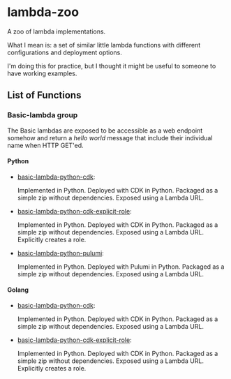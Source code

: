 # lambda-zoo

A zoo of lambda implementations.

What I mean is: a set of similar little lambda functions with different
configurations and deployment options.

I'm doing this for practice, but I thought it might be useful to someone 
to have working examples.

## List of Functions
### Basic-lambda group

The Basic lambdas are exposed to be accessible as a web endpoint somehow
and return a _hello world_ message that include their individual name
when HTTP GET'ed.

#### Python

  * [basic-lambda-python-cdk](basiclambda/python/basic-lambda-python-cdk): 

    Implemented in Python. Deployed with CDK in Python. Packaged as a simple zip without dependencies.
    Exposed using a Lambda URL.

  * [basic-lambda-python-cdk-explicit-role](basiclambda/python/basic-lambda-python-cdk-explicit-role): 

    Implemented in Python. Deployed with CDK in Python. Packaged as a simple zip without dependencies.
    Exposed using a Lambda URL. Explicitly creates a role.

  * [basic-lambda-python-pulumi](basiclambda/python/basic-lambda-python-pulumi): 

    Implemented in Python. Deployed with Pulumi in Python. Packaged as a simple zip without dependencies.
    Exposed using a Lambda URL.

#### Golang

* [basic-lambda-python-cdk](basiclambda/python/basic-lambda-python-cdk):

  Implemented in Python. Deployed with CDK in Python. Packaged as a simple zip without dependencies.
  Exposed using a Lambda URL.

* [basic-lambda-python-cdk-explicit-role](basiclambda/python/basic-lambda-python-cdk-explicit-role):

  Implemented in Python. Deployed with CDK in Python. Packaged as a simple zip without dependencies.
  Exposed using a Lambda URL. Explicitly creates a role.
